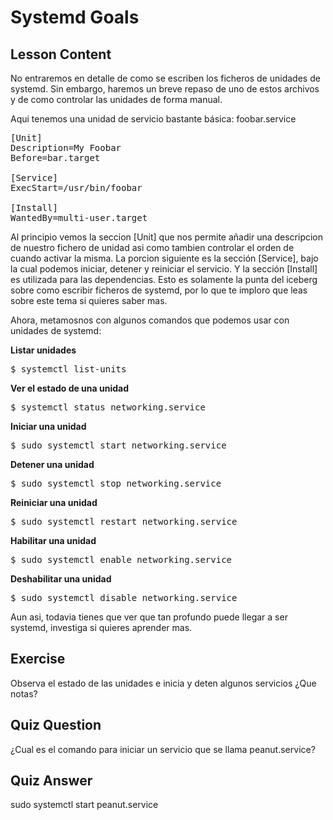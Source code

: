 # Systemd Goals

## Lesson Content

No entraremos en detalle de como se escriben los ficheros de unidades de systemd. Sin embargo, haremos un breve repaso de uno de estos archivos y de como controlar las unidades de forma manual.

Aqui tenemos una unidad de servicio bastante básica: foobar.service

<pre>
[Unit]
Description=My Foobar
Before=bar.target

[Service]
ExecStart=/usr/bin/foobar

[Install]
WantedBy=multi-user.target
</pre>

Al principio vemos la seccion [Unit] que nos permite añadir una descripcion de nuestro fichero de unidad asi como tambien controlar el orden de cuando activar la misma. La porcion siguiente es la sección [Service], bajo la cual podemos iniciar, detener y reiniciar el servicio. Y la sección [Install] es utilizada para las dependencias. Esto es solamente la punta del iceberg sobre como escribir ficheros de systemd, por lo que te imploro que leas sobre este tema si quieres saber mas.

Ahora, metamosnos con algunos comandos que podemos usar con unidades de systemd:

<b>Listar unidades</b>

<pre>$ systemctl list-units</pre>

<b>Ver el estado de una unidad</b>

<pre>$ systemctl status networking.service</pre>

<b>Iniciar una unidad</b>

<pre>$ sudo systemctl start networking.service</pre>

<b>Detener una unidad</b>

<pre>$ sudo systemctl stop networking.service</pre>

<b>Reiniciar una unidad</b>

<pre>$ sudo systemctl restart networking.service</pre>

<b>Habilitar una unidad</b>

<pre>$ sudo systemctl enable networking.service</pre>

<b>Deshabilitar una unidad</b>

<pre>$ sudo systemctl disable networking.service</pre>

Aun asi, todavia tienes que ver que tan profundo puede llegar a ser systemd, investiga si quieres aprender mas.

## Exercise

Observa el estado de las unidades e inicia y deten algunos servicios ¿Que notas?

## Quiz Question

¿Cual es el comando para iniciar un servicio que se llama peanut.service?

## Quiz Answer

sudo systemctl start peanut.service
